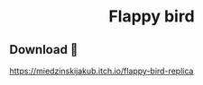 
<h1 align="center">Flappy bird</h1>


## Download 📍
https://miedzinskijakub.itch.io/flappy-bird-replica

